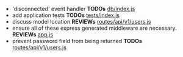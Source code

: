 - 'disconnected' event handler __TODOs__ [db/index.js](db/index.js)
- add application tests __TODOs__ [tests/index.js](tests/index.js)
- discuss model location __REVIEWs__ [routes/api/v1/users.js](routes/api/v1/users.js)
- ensure all of these express generated middleware are necessary. __REVIEWs__ [app.js](app.js)
- prevent password field from being returned __TODOs__ [routes/api/v1/users.js](routes/api/v1/users.js)
